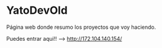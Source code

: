 # YatoDevOld
Página web donde resumo los proyectos que voy haciendo.

Puedes entrar aqui!! --> http://172.104.140.154/


